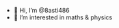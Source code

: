 - 👋 Hi, I’m @8asti486
- 👀 I’m interested in maths & physics

<!---
8asti486/8asti486 is a ✨ special ✨ repository because its `README.md` (this file) appears on your GitHub profile.
You can click the Preview link to take a look at your changes.
--->
